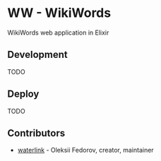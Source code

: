 # WW - WikiWords

WikiWords web application in Elixir

## Development

TODO

## Deploy

TODO

## Contributors

- [waterlink](https://github.com/waterlink) - Oleksii Fedorov, creator, maintainer
